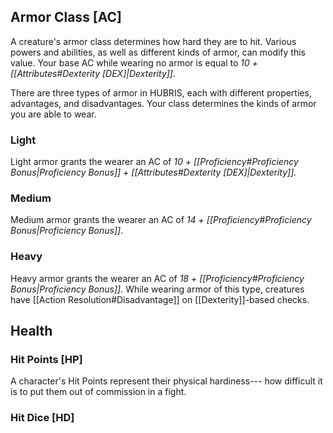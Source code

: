 ## Armor Class [AC]
A creature's armor class determines how hard they are to hit. Various powers and abilities, as well as different kinds of armor, can modify this value. Your base AC while wearing no armor is equal to *10 + [[Attributes#Dexterity [DEX]|Dexterity]]*.

There are three types of armor in HUBRIS, each with different properties, advantages, and disadvantages. Your class determines the kinds of armor you are able to wear.
### Light
Light armor grants the wearer an AC of *10 + [[Proficiency#Proficiency Bonus|Proficiency Bonus]] + [[Attributes#Dexterity [DEX]|Dexterity]].*
### Medium
Medium armor grants the wearer an AC of *14 + [[Proficiency#Proficiency Bonus|Proficiency Bonus]]*.
### Heavy
Heavy armor grants the wearer an AC of *18 + [[Proficiency#Proficiency Bonus|Proficiency Bonus]]*. While wearing armor of this type, creatures have [[Action Resolution#Disadvantage]] on [[Dexterity]]-based checks.

## Health
### Hit Points [HP]
A character's Hit Points represent their physical hardiness--- how difficult it is to put them out of commission in a fight.
### Hit Dice [HD]